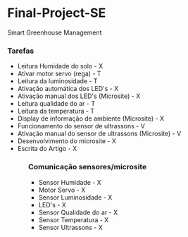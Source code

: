 # Final-Project-SE
Smart Greenhouse Management

### Tarefas
<ul>
<li>Leitura Humidade do solo - X
<li>Ativar motor servo (rega) - T
<li>Leitura da luminosidade - T
<li>Ativação automática dos LED's - X
<li>Ativação manual dos LED's (Microsite) - X
<li>Leitura qualidade do ar - T
<li>Leitura da temperatura - T
<li>Display de informação de ambiente (Microsite) - X
<li>Funcionamento do sensor de ultrassons - V
<li>Ativação manual do sensor de ultrassons (Microsite) - V
<li>Desenvolvimento do microsite - X
<li>Escrita do Artigo - X
<ul>
  
### Comunicação sensores/microsite
<ul>
<li>Sensor Humidade - X
<li>Motor Servo - X
<li>Sensor Luminosidade - X
<li>LED's - X
<li>Sensor Qualidade do ar - X
<li>Sensor Temperatura - X
<li>Sensor Ultrassons - X
<ul>

